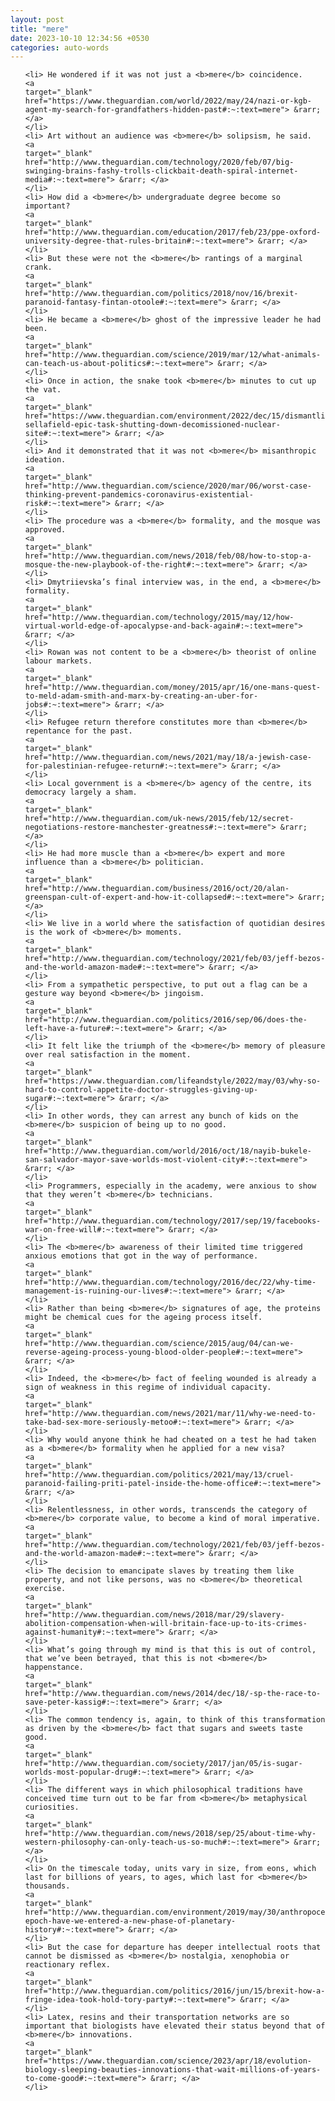 ```yaml
---
layout: post
title: "mere"
date: 2023-10-10 12:34:56 +0530
categories: auto-words
---
```

<ol>

    <li> He wondered if it was not just a <b>mere</b> coincidence.
    <a 
    target="_blank" 
    href="https://www.theguardian.com/world/2022/may/24/nazi-or-kgb-agent-my-search-for-grandfathers-hidden-past#:~:text=mere"> &rarr; </a>
    </li>
    <li> Art without an audience was <b>mere</b> solipsism, he said.
    <a 
    target="_blank" 
    href="http://www.theguardian.com/technology/2020/feb/07/big-swinging-brains-fashy-trolls-clickbait-death-spiral-internet-media#:~:text=mere"> &rarr; </a>
    </li>
    <li> How did a <b>mere</b> undergraduate degree become so important?
    <a 
    target="_blank" 
    href="http://www.theguardian.com/education/2017/feb/23/ppe-oxford-university-degree-that-rules-britain#:~:text=mere"> &rarr; </a>
    </li>
    <li> But these were not the <b>mere</b> rantings of a marginal crank.
    <a 
    target="_blank" 
    href="http://www.theguardian.com/politics/2018/nov/16/brexit-paranoid-fantasy-fintan-otoole#:~:text=mere"> &rarr; </a>
    </li>
    <li> He became a <b>mere</b> ghost of the impressive leader he had been.
    <a 
    target="_blank" 
    href="http://www.theguardian.com/science/2019/mar/12/what-animals-can-teach-us-about-politics#:~:text=mere"> &rarr; </a>
    </li>
    <li> Once in action, the snake took <b>mere</b> minutes to cut up the vat.
    <a 
    target="_blank" 
    href="https://www.theguardian.com/environment/2022/dec/15/dismantling-sellafield-epic-task-shutting-down-decomissioned-nuclear-site#:~:text=mere"> &rarr; </a>
    </li>
    <li> And it demonstrated that it was not <b>mere</b> misanthropic ideation.
    <a 
    target="_blank" 
    href="http://www.theguardian.com/science/2020/mar/06/worst-case-thinking-prevent-pandemics-coronavirus-existential-risk#:~:text=mere"> &rarr; </a>
    </li>
    <li> The procedure was a <b>mere</b> formality, and the mosque was approved.
    <a 
    target="_blank" 
    href="http://www.theguardian.com/news/2018/feb/08/how-to-stop-a-mosque-the-new-playbook-of-the-right#:~:text=mere"> &rarr; </a>
    </li>
    <li> Dmytriievska’s final interview was, in the end, a <b>mere</b> formality.
    <a 
    target="_blank" 
    href="http://www.theguardian.com/technology/2015/may/12/how-virtual-world-edge-of-apocalypse-and-back-again#:~:text=mere"> &rarr; </a>
    </li>
    <li> Rowan was not content to be a <b>mere</b> theorist of online labour markets.
    <a 
    target="_blank" 
    href="http://www.theguardian.com/money/2015/apr/16/one-mans-quest-to-meld-adam-smith-and-marx-by-creating-an-uber-for-jobs#:~:text=mere"> &rarr; </a>
    </li>
    <li> Refugee return therefore constitutes more than <b>mere</b> repentance for the past.
    <a 
    target="_blank" 
    href="http://www.theguardian.com/news/2021/may/18/a-jewish-case-for-palestinian-refugee-return#:~:text=mere"> &rarr; </a>
    </li>
    <li> Local government is a <b>mere</b> agency of the centre, its democracy largely a sham.
    <a 
    target="_blank" 
    href="http://www.theguardian.com/uk-news/2015/feb/12/secret-negotiations-restore-manchester-greatness#:~:text=mere"> &rarr; </a>
    </li>
    <li> He had more muscle than a <b>mere</b> expert and more influence than a <b>mere</b> politician.
    <a 
    target="_blank" 
    href="http://www.theguardian.com/business/2016/oct/20/alan-greenspan-cult-of-expert-and-how-it-collapsed#:~:text=mere"> &rarr; </a>
    </li>
    <li> We live in a world where the satisfaction of quotidian desires is the work of <b>mere</b> moments.
    <a 
    target="_blank" 
    href="http://www.theguardian.com/technology/2021/feb/03/jeff-bezos-and-the-world-amazon-made#:~:text=mere"> &rarr; </a>
    </li>
    <li> From a sympathetic perspective, to put out a flag can be a gesture way beyond <b>mere</b> jingoism.
    <a 
    target="_blank" 
    href="http://www.theguardian.com/politics/2016/sep/06/does-the-left-have-a-future#:~:text=mere"> &rarr; </a>
    </li>
    <li> It felt like the triumph of the <b>mere</b> memory of pleasure over real satisfaction in the moment.
    <a 
    target="_blank" 
    href="https://www.theguardian.com/lifeandstyle/2022/may/03/why-so-hard-to-control-appetite-doctor-struggles-giving-up-sugar#:~:text=mere"> &rarr; </a>
    </li>
    <li> In other words, they can arrest any bunch of kids on the <b>mere</b> suspicion of being up to no good.
    <a 
    target="_blank" 
    href="http://www.theguardian.com/world/2016/oct/18/nayib-bukele-san-salvador-mayor-save-worlds-most-violent-city#:~:text=mere"> &rarr; </a>
    </li>
    <li> Programmers, especially in the academy, were anxious to show that they weren’t <b>mere</b> technicians.
    <a 
    target="_blank" 
    href="http://www.theguardian.com/technology/2017/sep/19/facebooks-war-on-free-will#:~:text=mere"> &rarr; </a>
    </li>
    <li> The <b>mere</b> awareness of their limited time triggered anxious emotions that got in the way of performance.
    <a 
    target="_blank" 
    href="http://www.theguardian.com/technology/2016/dec/22/why-time-management-is-ruining-our-lives#:~:text=mere"> &rarr; </a>
    </li>
    <li> Rather than being <b>mere</b> signatures of age, the proteins might be chemical cues for the ageing process itself.
    <a 
    target="_blank" 
    href="http://www.theguardian.com/science/2015/aug/04/can-we-reverse-ageing-process-young-blood-older-people#:~:text=mere"> &rarr; </a>
    </li>
    <li> Indeed, the <b>mere</b> fact of feeling wounded is already a sign of weakness in this regime of individual capacity.
    <a 
    target="_blank" 
    href="http://www.theguardian.com/news/2021/mar/11/why-we-need-to-take-bad-sex-more-seriously-metoo#:~:text=mere"> &rarr; </a>
    </li>
    <li> Why would anyone think he had cheated on a test he had taken as a <b>mere</b> formality when he applied for a new visa?
    <a 
    target="_blank" 
    href="http://www.theguardian.com/politics/2021/may/13/cruel-paranoid-failing-priti-patel-inside-the-home-office#:~:text=mere"> &rarr; </a>
    </li>
    <li> Relentlessness, in other words, transcends the category of <b>mere</b> corporate value, to become a kind of moral imperative.
    <a 
    target="_blank" 
    href="http://www.theguardian.com/technology/2021/feb/03/jeff-bezos-and-the-world-amazon-made#:~:text=mere"> &rarr; </a>
    </li>
    <li> The decision to emancipate slaves by treating them like property, and not like persons, was no <b>mere</b> theoretical exercise.
    <a 
    target="_blank" 
    href="http://www.theguardian.com/news/2018/mar/29/slavery-abolition-compensation-when-will-britain-face-up-to-its-crimes-against-humanity#:~:text=mere"> &rarr; </a>
    </li>
    <li> What’s going through my mind is that this is out of control, that we’ve been betrayed, that this is not <b>mere</b> happenstance.
    <a 
    target="_blank" 
    href="http://www.theguardian.com/news/2014/dec/18/-sp-the-race-to-save-peter-kassig#:~:text=mere"> &rarr; </a>
    </li>
    <li> The common tendency is, again, to think of this transformation as driven by the <b>mere</b> fact that sugars and sweets taste good.
    <a 
    target="_blank" 
    href="http://www.theguardian.com/society/2017/jan/05/is-sugar-worlds-most-popular-drug#:~:text=mere"> &rarr; </a>
    </li>
    <li> The different ways in which philosophical traditions have conceived time turn out to be far from <b>mere</b> metaphysical curiosities.
    <a 
    target="_blank" 
    href="http://www.theguardian.com/news/2018/sep/25/about-time-why-western-philosophy-can-only-teach-us-so-much#:~:text=mere"> &rarr; </a>
    </li>
    <li> On the timescale today, units vary in size, from eons, which last for billions of years, to ages, which last for <b>mere</b> thousands.
    <a 
    target="_blank" 
    href="http://www.theguardian.com/environment/2019/may/30/anthropocene-epoch-have-we-entered-a-new-phase-of-planetary-history#:~:text=mere"> &rarr; </a>
    </li>
    <li> But the case for departure has deeper intellectual roots that cannot be dismissed as <b>mere</b> nostalgia, xenophobia or reactionary reflex.
    <a 
    target="_blank" 
    href="http://www.theguardian.com/politics/2016/jun/15/brexit-how-a-fringe-idea-took-hold-tory-party#:~:text=mere"> &rarr; </a>
    </li>
    <li> Latex, resins and their transportation networks are so important that biologists have elevated their status beyond that of <b>mere</b> innovations.
    <a 
    target="_blank" 
    href="https://www.theguardian.com/science/2023/apr/18/evolution-biology-sleeping-beauties-innovations-that-wait-millions-of-years-to-come-good#:~:text=mere"> &rarr; </a>
    </li>